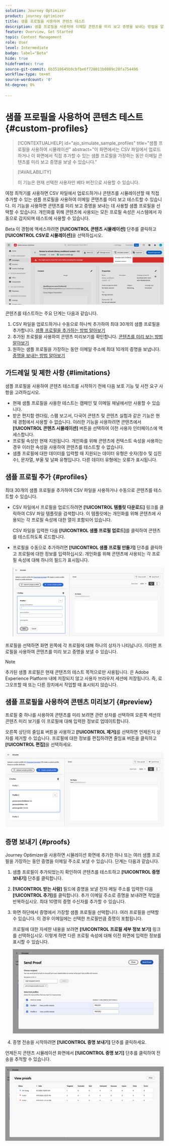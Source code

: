 ```yaml
---
solution: Journey Optimizer
product: journey optimizer
title: 샘플 프로필을 사용하여 콘텐츠 테스트
description: 샘플 프로필을 사용하여 이메일 콘텐츠를 미리 보고 증명을 보내는 방법을 알아봅니다.
feature: Overview, Get Started
topic: Content Management
role: User
level: Intermediate
badge: label="Beta"
hide: true
hidefromtoc: true
source-git-commit: 6b3518645b9cbfbe6f728011b0889c28fa754496
workflow-type: tm+mt
source-wordcount: '0'
ht-degree: 0%

---
```



# 샘플 프로필을 사용하여 콘텐츠 테스트 {#custom-profiles}

>[!CONTEXTUALHELP]
>id="ajo_simulate_sample_profiles"
>title="샘플 프로필을 사용하여 시뮬레이션"
>abstract="이 화면에서는 CSV 파일에서 업로드하거나 이 화면에서 직접 추가할 수 있는 샘플 프로필을 가장하는 동안 이메일 콘텐츠를 미리 보고 증명을 보낼 수 있습니다."


<!--ATTENTE CONFIRMATION 

- nom (custom/sample)
- campaigns/journeys ou que campaigns

-->

>[!AVAILABILITY]
>
>이 기능은 현재 선택한 사용자만 베타 버전으로 사용할 수 있습니다.

여정 최적기를 사용하면 CSV 파일에서 업로드하거나 콘텐츠를 시뮬레이션할 때 직접 추가할 수 있는 샘플 프로필을 사용하여 이메일 콘텐츠를 미리 보고 테스트할 수 있습니다. 이 기능을 사용하면 콘텐츠를 미리 보고 증명을 보내는 데 사용할 샘플 프로필을 선택할 수 있습니다. 개인화를 위해 콘텐츠에 사용되는 모든 프로필 속성은 시스템에서 자동으로 감지되며 테스트에 사용할 수 있습니다.

Beta 이 경험에 액세스하려면 **[!UICONTROL 콘텐츠 시뮬레이션]** 단추를 클릭하고 **[!UICONTROL CSV로 시뮬레이션]**&#x200B;을 선택하십시오.

![](assets/simulate-sample.png)


콘텐츠를 테스트하는 주요 단계는 다음과 같습니다.

1. CSV 파일을 업로드하거나 수동으로 하나씩 추가하여 최대 30개의 샘플 프로필을 추가합니다. [샘플 프로필을 추가하는 방법 알아보기](#profiles)
1. 추가된 프로필을 사용하여 콘텐츠 미리보기를 확인합니다. [콘텐츠를 미리 보는 방법 알아보기](#preview)
1. 원하는 샘플 프로필을 가장하는 동안 이메일 주소에 최대 10개의 증명을 보냅니다. [증명을 보내는 방법 알아보기](#proofs)


## 가드레일 및 제한 사항 {#limitations}

샘플 프로필을 사용하여 콘텐츠 테스트를 시작하기 전에 다음 보호 기능 및 사전 요구 사항을 고려하십시오.

* 현재 샘플 프로필을 사용한 테스트는 캠페인 및 이메일 채널에서만 사용할 수 있습니다.
* 받은 편지함 렌더링, 스팸 보고서, 다국어 콘텐츠 및 콘텐츠 실험과 같은 기능은 현재 경험에서 사용할 수 없습니다. 이러한 기능을 사용하려면 콘텐츠에서 **[!UICONTROL 콘텐츠 시뮬레이션]** 버튼을 선택하여 이전 사용자 인터페이스에 액세스합니다.
* 프로필 속성만 현재 지원됩니다. 개인화를 위해 콘텐츠에 컨텍스트 속성을 사용하는 경우 이러한 속성을 사용하여 콘텐츠를 테스트할 수 없습니다.
* 샘플 프로필에 대한 데이터를 입력할 때 지원되는 데이터 유형은 숫자(정수 및 십진수), 문자열, 부울 및 날짜 유형입니다. 다른 데이터 유형에는 오류가 표시됩니다.

## 샘플 프로필 추가 {#profiles}

최대 30개의 샘플 프로필을 추가하여 CSV 파일을 사용하거나 수동으로 콘텐츠를 테스트할 수 있습니다.

* CSV 파일에서 프로필을 업로드하려면 **[!UICONTROL 템플릿 다운로드]** 링크를 클릭하여 CSV 파일 템플릿을 검색합니다. 이 템플릿에는 개인화를 위해 콘텐츠에 사용되는 각 프로필 속성에 대한 열이 포함되어 있습니다.

  CSV 파일을 입력한 다음 **[!UICONTROL 샘플 프로필 업로드]**&#x200B;를 클릭하여 콘텐츠를 테스트하도록 로드합니다.

* 프로필을 수동으로 추가하려면 **[!UICONTROL 샘플 프로필 만들기]** 단추를 클릭하고 프로필에 대한 정보를 입력하십시오. 개인화를 위해 콘텐츠에 사용되는 각 프로필 속성에 대해 하나의 필드가 표시됩니다.

  ![](assets/simulate-custom-add.png)

프로필을 선택하면 화면 왼쪽에 각 프로필에 대해 하나의 상자가 나타납니다. 이러한 프로필을 사용하여 콘텐츠를 미리 보고 증명을 보낼 수 있습니다.

>[!NOTE]
>
>추가된 샘플 프로필은 현재 콘텐츠의 테스트 목적으로만 사용됩니다. 은 Adobe Experience Platform 내에 저장되지 않고 사용자 브라우저 세션에 저장됩니다. 즉, 로그오프할 때 또는 다른 장치에서 작업할 때 표시되지 않습니다.

## 샘플 프로필을 사용하여 콘텐츠 미리보기 {#preview}

프로필 중 하나를 사용하여 콘텐츠를 미리 보려면 관련 상자를 선택하여 오른쪽 섹션의 콘텐츠 미리 보기를 이 프로필에 대해 입력한 정보로 업데이트합니다.

오른쪽 상단의 줄임표 버튼을 사용하고 **[!UICONTROL 제거]**&#x200B;를 선택하면 언제든지 상자를 제거할 수 있습니다. 프로필에 대한 정보를 편집하려면 줄임표 버튼을 클릭하고 **[!UICONTROL 편집]**&#x200B;을 선택하세요.

![](assets/simulate-custom-boxes.png)

## 증명 보내기 {#proofs}

Journey Optimizer을 사용하면 시뮬레이션 화면에 추가한 하나 또는 여러 샘플 프로필을 가장하는 동안 증명을 이메일 주소로 보낼 수 있습니다. 단계는 다음과 같습니다.

1. 샘플 프로필이 추가되었는지 확인하여 콘텐츠를 테스트하고 **[!UICONTROL 증명 보내기]** 단추를 클릭합니다.

1. **[!UICONTROL 받는 사람]** 필드에 증명을 보낼 전자 메일 주소를 입력한 다음 **[!UICONTROL 추가]**&#x200B;를 클릭합니다. 추가 이메일 주소로 증명을 보내려면 작업을 반복하십시오. 최대 10명의 증명 수신자를 추가할 수 있습니다.

1. 화면 하단에서 증명에서 가장할 샘플 프로필을 선택합니다. 여러 프로필을 선택할 수 있습니다. 이 경우 이메일에는 선택한 프로필만큼 증명이 포함됩니다.

   프로필에 대한 자세한 내용을 보려면 **[!UICONTROL 프로필 세부 정보 보기]** 링크를 선택하십시오. 이렇게 하면 다른 프로필 속성에 대해 이전 화면에 입력한 정보를 표시할 수 있습니다.

   ![](assets/simulate-custom-proofs.png)

1. 증명 전송을 시작하려면 **[!UICONTROL 증명 보내기]** 단추를 클릭하세요.

언제든지 콘텐츠 시뮬레이션 화면에서 **[!UICONTROL 증명 보기]** 단추를 클릭하여 전송을 추적할 수 있습니다.

![](assets/simulate-custom-sent-proofs.png)
